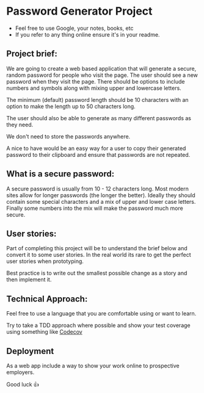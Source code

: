 Password Generator Project
=================

* Feel free to use Google, your notes, books, etc
* If you refer to any thing online ensure it's in your readme.


Project brief:
-------
We are going to create a web based application that will generate a secure, random password for people who visit the page. The user should see a new password when they visit the page. There should be options to include numbers and symbols along with mixing upper and lowercase letters.

The minimum (default) password length should be 10 characters with an option to make the length up to 50 characters long.

The user should also be able to generate as many different passwords as they need.

We don't need to store the passwords anywhere.

A nice to have would be an easy way for a user to copy their generated password to their clipboard and ensure that passwords are not repeated.

What is a secure password:
-------
A secure password is usually from 10 - 12 characters long. Most modern sites allow for longer passwords (the longer the better). Ideally they should contain some special characters and a mix of upper and lower case letters. Finally some numbers into the mix will make the password much more secure.

User stories:
-------
Part of completing this project will be to understand the brief below and convert it to some user stories. In the real world its rare to get the perfect user stories when prototyping.

Best practice is to write out the smallest possible change as a story and then implement it.


Technical Approach:
-----
Feel free to use a language that you are comfortable using or want to learn.

Try to take a TDD approach where possible and show your test coverage using something like [Codecov](https://about.codecov.io/)

Deployment
----------------------
As a web app include a way to show your work online to prospective employers.

Good luck :thumbsup: 
